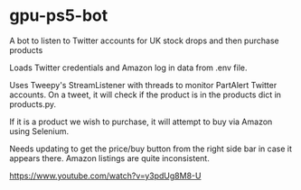 # gpu-ps5-bot
A bot to listen to Twitter accounts for UK stock drops and then purchase products

Loads Twitter credentials and Amazon log in data from .env file.

Uses Tweepy's StreamListener with threads to monitor PartAlert Twitter accounts. On a tweet, it will check if the product is in the products dict in products.py.

If it is a product we wish to purchase, it will attempt to buy via Amazon using Selenium.

Needs updating to get the price/buy button from the right side bar in case it appears there. Amazon listings are quite inconsistent.

https://www.youtube.com/watch?v=y3pdUg8M8-U
